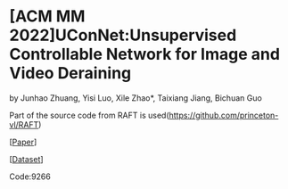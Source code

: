 # [ACM MM 2022]UConNet:Unsupervised Controllable Network for Image and Video Deraining
by Junhao Zhuang, Yisi Luo, Xile Zhao*, Taixiang Jiang, Bichuan Guo

Part of the source code from RAFT is used(https://github.com/princeton-vl/RAFT)

[[Paper](https://dl.acm.org/doi/10.1145/3503161.3547772)]

[[Dataset](https://pan.baidu.com/s/1TuvQdsxxEEUWOLeOo_8PYg)]

Code:9266
